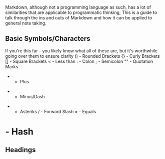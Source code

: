 Markdown, although not a programming language as such, has a lot of similarities that are applicable to programmatic thinking, This is a guide to talk through the ins and outs of Markdown and how it can be applied to general note taking.

## Basic Symbols/Characters
If you're this far - you likely know what all of these are,  but it's worthwhile going over them to ensure clarity
 () - Rounded Brackets
 {} - Curly Brackets
 [] - Square Brackets
 < - Less than
 : - Colon
 ; - Semicolon
 "" - Quotation Marks
 + - Plus
 - - Minus/Dash
 * - Asteriks
 / - Forward Slash
 = - Equals
 # - Hash

## Headings
